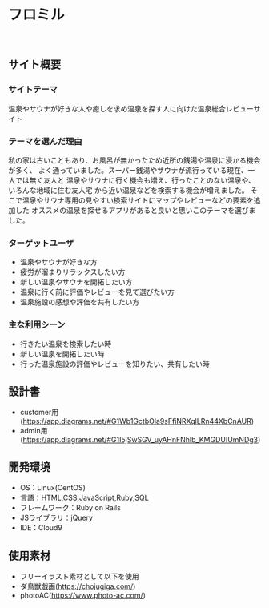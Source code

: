 # フロミル
​
## サイト概要
### サイトテーマ
温泉やサウナが好きな人や癒しを求め温泉を探す人に向けた温泉総合レビューサイト
​
### テーマを選んだ理由
私の家は古いこともあり、お風呂が無かったため近所の銭湯や温泉に浸かる機会が多く、
よく通っていました。スーパー銭湯やサウナが流行っている現在、一人では無く友人と
温泉やサウナに行く機会も増え、行ったことのない温泉や、いろんな地域に住む友人宅
から近い温泉などを検索する機会が増えました。
そこで温泉やサウナ専用の見やすい検索サイトにマップやレビューなどの要素を追加した
オススメの温泉を探せるアプリがあると良いと思いこのテーマを選びました。
​
### ターゲットユーザ
- 温泉やサウナが好きな方
- 疲労が溜まりリラックスしたい方
- 新しい温泉やサウナを開拓したい方
- 温泉に行く前に評価やレビューを見て選びたい方
- 温泉施設の感想や評価を共有したい方
​
### 主な利用シーン
- 行きたい温泉を検索したい時
- 新しい温泉を開拓したい時
- 行った温泉施設の評価やレビューを知りたい、共有したい時
​
## 設計書
- customer用(https://app.diagrams.net/#G1Wb1GctbOla9sFfiNRXqlLRn44XbCnAUR)
- admin用(https://app.diagrams.net/#G1I5jSwSGV_uyAHnFNhlb_KMGDUIUmNDg3)
​
## 開発環境
- OS：Linux(CentOS)
- 言語：HTML,CSS,JavaScript,Ruby,SQL
- フレームワーク：Ruby on Rails
- JSライブラリ：jQuery
- IDE：Cloud9
​
## 使用素材
- フリーイラスト素材として以下を使用
- ダ鳥獣戯画(https://chojugiga.com/)
- photoAC(https://www.photo-ac.com/)